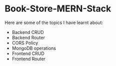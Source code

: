 # Book-Store-MERN-Stack

Here are some of the topics I have learnt about:
- Backend CRUD 
- Backend Router 
- CORS Policy 
- MongoDB operations 
- Frontend CRUD 
- Frontend Router 
